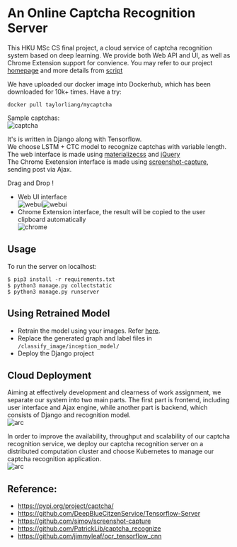 # An Online Captcha Recognition Server

This HKU MSc CS final project, a cloud service of captcha recognition system based on deep learning. We provide both Web API and UI, as well as Chrome Extension support for convience. You may refer to our project [homepage](https://i.cs.hku.hk/~msp18012/) and more details from [script](https://raw.githubusercontent.com/CaptainDuke/image-classify-server/res/msp18012.pdf)

We have uploaded our docker image into Dockerhub, which has been downloaded for 10k+ times. Have a try: 
```
docker pull taylorliang/mycaptcha
```
Sample captchas: <br>
![captcha](https://raw.githubusercontent.com/CaptainDuke/image-classify-server/res/Captchas.png)

It's is written in Django along with Tensorflow.<br>
We choose LSTM + CTC model to recognize captchas with variable length.<br>
The web interface is made using [materializecss](http://materializecss.com/) and [jQuery](https://jquery.com/)<br>
The Chrome Exetension interface is made using [screenshot-capture](https://github.com/simov/screenshot-capture), sending post via Ajax.

Drag and Drop !
- Web UI interface<br>![webui](https://raw.githubusercontent.com/CaptainDuke/image-classify-server/res/WebUI.png)![webui](https://raw.githubusercontent.com/CaptainDuke/image-classify-server/res/WebUIOutput.png)
- Chrome Extension interface, the result will be copied to the user clipboard automatically<br>![chrome](https://raw.githubusercontent.com/CaptainDuke/image-classify-server/res/ChromeUser.png)


## Usage

To run the server on localhost:

```
$ pip3 install -r requirements.txt
$ python3 manage.py collectstatic
$ python3 manage.py runserver
```

## Using Retrained Model
* Retrain the model using your images. Refer [here](https://www.tensorflow.org/tutorials/image_retraining).
* Replace the generated graph and label files in `/classify_image/inception_model/`
* Deploy the Django project

## Cloud Deployment
 Aiming at effectively development and clearness of work assignment, we separate our system into two main parts. The first part is frontend, including user interface and Ajax engine, while another part is backend, which consists of Django and recognition model.<br>
![arc](https://raw.githubusercontent.com/CaptainDuke/image-classify-server/res/arc.png)

 In order to improve the availability, throughput and scalability of our captcha recognition service, we deploy our captcha recognition server on a distributed computation cluster and choose Kubernetes to manage our captcha recognition application.<br>
![arc](https://raw.githubusercontent.com/CaptainDuke/image-classify-server/res/k8s.png)



## Reference:
- https://pypi.org/project/captcha/
- https://github.com/DeepBlueCitzenService/Tensorflow-Server
- https://github.com/simov/screenshot-capture
- https://github.com/PatrickLib/captcha_recognize
- https://github.com/jimmyleaf/ocr_tensorflow_cnn
